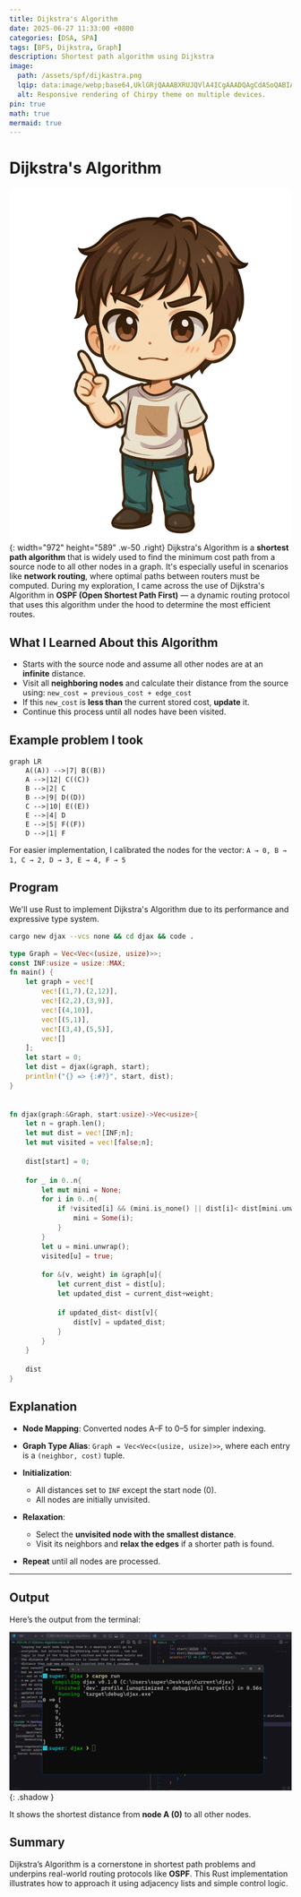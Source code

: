 ```yaml
---
title: Dijkstra's Algorithm
date: 2025-06-27 11:33:00 +0800
categories: [DSA, SPA]
tags: [BFS, Dijkstra, Graph]
description: Shortest path algorithm using Dijkstra
image:
  path: /assets/spf/dijkastra.png
  lqip: data:image/webp;base64,UklGRjQAAABXRUJQVlA4ICgAAADQAgCdASoQABIAPxFysFAsJqSisAgBgCIJaQAAfEEAAP7vh2CX0swA
  alt: Responsive rendering of Chirpy theme on multiple devices.
pin: true
math: true
mermaid: true
---
```


# Dijkstra's Algorithm

![safal](/assets/teaching.svg){: width="972" height="589" .w-50 .right}
Dijkstra's Algorithm is a **shortest path algorithm** that is widely used to find the minimum cost path from a source node to all other nodes in a graph. It's especially useful in scenarios like **network routing**, where optimal paths between routers must be computed. 
During my exploration, I came across the use of Dijkstra's Algorithm in **OSPF (Open Shortest Path First)** — a dynamic routing protocol that uses this algorithm under the hood to determine the most efficient routes.
## What I Learned About this Algorithm
- Starts with the source node and assume all other nodes are at an **infinite** distance.
- Visit all **neighboring nodes** and calculate their distance from the source using:
``` new_cost = previous_cost + edge_cost ```
- If this `new_cost` is **less than** the current stored cost, **update** it.
- Continue this process until all nodes have been visited.  



## Example problem I took

```mermaid
graph LR
    A((A)) -->|7| B((B))
    A -->|12| C((C))
    B -->|2| C
    B -->|9| D((D))
    C -->|10| E((E))
    E -->|4| D
    E -->|5| F((F))
    D -->|1| F
```
For easier implementation, I calibrated the nodes for the vector:
```A → 0, B → 1, C → 2, D → 3, E → 4, F → 5```


##  Program

We'll use Rust to implement Dijkstra's Algorithm due to its performance and expressive type system.

```bash
cargo new djax --vcs none && cd djax && code .
```

```rust
type Graph = Vec<Vec<(usize, usize)>>;
const INF:usize = usize::MAX;
fn main() {
    let graph = vec![
        vec![(1,7),(2,12)],
        vec![(2,2),(3,9)],
        vec![(4,10)],
        vec![(5,1)],
        vec![(3,4),(5,5)],
        vec![]
    ];
    let start = 0;
    let dist = djax(&graph, start);
    println!("{} => {:#?}", start, dist);
}


fn djax(graph:&Graph, start:usize)->Vec<usize>{
    let n = graph.len();
    let mut dist = vec![INF;n];
    let mut visited = vec![false;n];

    dist[start] = 0;

    for _ in 0..n{
        let mut mini = None;
        for i in 0..n{
            if !visited[i] && (mini.is_none() || dist[i]< dist[mini.unwrap()]){
                mini = Some(i);
            }
        }
        let u = mini.unwrap();
        visited[u] = true;

        for &(v, weight) in &graph[u]{
            let current_dist = dist[u];
            let updated_dist = current_dist+weight;

            if updated_dist< dist[v]{
                dist[v] = updated_dist;
            }
        }
    }

    dist
}

```


##  Explanation

* **Node Mapping**: Converted nodes A–F to 0–5 for simpler indexing.
* **Graph Type Alias**: `Graph = Vec<Vec<(usize, usize)>>`, where each entry is a `(neighbor, cost)` tuple.
* **Initialization**:

  * All distances set to `INF` except the start node (0).
  * All nodes are initially unvisited.
* **Relaxation**:

  * Select the **unvisited node with the smallest distance**.
  * Visit its neighbors and **relax the edges** if a shorter path is found.
* **Repeat** until all nodes are processed.

---

##  Output

Here’s the output from the terminal:

![result](/assets/spf/result.png){: .shadow }

It shows the shortest distance from **node A (0)** to all other nodes.


## Summary

Dijkstra’s Algorithm is a cornerstone in shortest path problems and underpins real-world routing protocols like **OSPF**. This Rust implementation illustrates how to approach it using adjacency lists and simple control logic.

